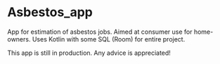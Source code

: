 # Asbestos_app
App for estimation of asbestos jobs. Aimed at consumer use for home-owners. Uses Kotlin with some SQL (Room) for entire project.

This app is still in production. Any advice is appreciated!
